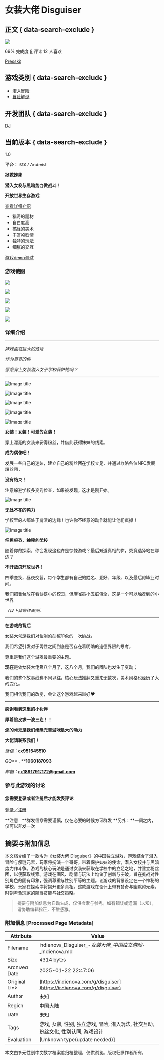 # 女装大佬 Disguiser

## 正文 { data-search-exclude }


![](https://hive.indienova.com/farm/gameimg/2019/05/l-7999448-x7xkRv.jpg_w1920)

69% 完成度 [8](#comments) 评论 12 人喜欢

[Presskit](/g/disguiser/presskit)

## 游戏类别 { data-search-exclude }

-   [潜入冒险](/usergames/cate/16/p/1)
-   [冒险解谜](/usergames/cate/21/p/1)

## 开发团队 { data-search-exclude }

[DJ](/u/djaaaa)

## 当前版本 { data-search-exclude }

1.0

**平台**： iOS / Android

**拯救妹妹**

**潜入女校与黑暗势力做战斗！**

**开放世界生存游戏**

[查看详细介绍](#gameDetailSection)

-   猎奇的题材
-   自由度高
-   搞怪的美术
-   丰富的剧情
-   独特的玩法
-   细腻的交互

[游戏demo测试](https://v.qq.com/txp/iframe/player.html?auto=0&vid=k0891g6w8cu)

### 游戏截图

[![](https://hive.indienova.com/farm/gameimg/2019/06/img-1757776-yPqbLl.png_h200)](https://hive.indienova.com/farm/gameimg/2019/06/img-1757776-yPqbLl.png_webp)

[![](https://hive.indienova.com/farm/gameimg/2019/06/img-1757873-NEzbHj.png_h200)](https://hive.indienova.com/farm/gameimg/2019/06/img-1757873-NEzbHj.png_webp)

[![](https://hive.indienova.com/farm/gameimg/2019/06/img-1757873-pnDciu.png_h200)](https://hive.indienova.com/farm/gameimg/2019/06/img-1757873-pnDciu.png_webp)

[![](https://hive.indienova.com/farm/gameimg/2019/06/img-1757892-apNdVV.png_h200)](https://hive.indienova.com/farm/gameimg/2019/06/img-1757892-apNdVV.png_webp)

[![](https://hive.indienova.com/farm/gameimg/2019/06/img-1757892-GpIPbe.png_h200)](https://hive.indienova.com/farm/gameimg/2019/06/img-1757892-GpIPbe.png_webp)

### 详细介绍

---

_妹妹面临巨大的危险_

_作为哥哥的你_

_愿意穿上女装潜入女子学校保护她吗？_

---

![Image title](https://hive.indienova.com/farm/blog/2019/05/u-6985487207322oX.png_webp)

![Image title](https://hive.indienova.com/farm/blog/2019/05/u-698548720775Fad.png_webp)

![Image title](https://hive.indienova.com/farm/blog/2019/05/u-698548720848zOb.png_webp)

![Image title](https://hive.indienova.com/farm/blog/2019/05/u-698548720879JjU.png_webp)

![Image title](https://hive.indienova.com/farm/blog/2019/05/u-698548717031sQ8.gif)

**女装！女装！可爱的女装！**

穿上漂亮的女装来获得粉丝，并借此获得妹妹的线索。

**成为偶像吧！**

发展一些自己的迷妹，建立自己的粉丝团在学校立足，并通过攻略各位NPC发展粉丝团，

**没有结束！**

注意躲避学校多变的检查，如果被发现，这才是刚开始。

![Image title](https://hive.indienova.com/farm/blog/2019/05/u-698548720006Suw.gif)

**无处不在的鸭力**

学校里的人都处于崩溃的边缘！也许你不经意的动作就能让他们疯掉！

![Image title](https://hive.indienova.com/farm/blog/2019/05/u-698548718277veR.gif)

**细思极恐，神秘的学校**

随着你的探索，你会发现这也许是惊悚游戏？最后知道真相的你，究竟选择站在哪边？

**不开放的开放世界！**

四季变换，昼夜交替，每个学生都有自己的姓名、爱好、年级、以及最后的毕业时间。

我们把舞台放在看似狭小的校园，但麻雀虽小五脏俱全，这是一个可以触摸到的小世界

_（以上非最终画面）_

---

**在游戏的背后**

女装大佬是我们对性别的刻板印象的一次挑战，

我们希望引发对于两性之间到底是否存在着明确的道德界限的思考，

尊重是我们这个游戏最重要的主题。

**现在**是做女装大佬第八个月了，这八个月，我们的团队也发生了变动；

我们的整个故事线也不同以往，核心玩法推翻又重来无数次，美术风格也经历了大的变化。

我们相信我们的改变，会让这个游戏越来越好❤

--------------------

**感谢看到这里的小伙伴**

**厚着脸皮求一波三连！！**

**您的肯定是我们继续完善游戏最大的动力**

**大佬请联系我们！**

_微信：_**qx951545510**

_QQ**：**_**1060187093**

_邮箱：_**qx18917917172@gmail.com**

### 参与此游戏的讨论

#### 您需要登录或者注册后才能发表评论

[登录／注册](/get/login)

**注意：**群发信息需要谨慎，仅在必要的时候方可群发 **另外：**一周之内，仅可以群发一次
<!-- tcd_original_link https://indienova.com/g/disguiser -->


## 摘要与附加信息

<!-- tcd_abstract -->
本文档介绍了一款名为《女装大佬 Disguiser》的中国独立游戏，游戏结合了潜入冒险与解谜元素，玩家将扮演一个哥哥，带着保护妹妹的使命，潜入女校并与黑暗势力作斗争。游戏的核心玩法是通过女装来获取在学校中的立足之地，并建立粉丝团，以便获取线索。游戏在画风、剧情与玩法上均做了创新与突破，旨在挑战对性别角色的固有印象，强调尊重与性别平等的主题。该游戏的背景设定在一个神秘的学校，玩家在探索中将揭开更多真相。这款游戏在设计上带有猎奇与幽默的元素，时刻考验玩家的隐蔽技能与社交策略。
<!-- tcd_abstract_end -->

> 摘要与附加信息为自动生成，仅供检索与参考。如有错误或遗漏（未知），请协助编辑指正，不胜感激。

### 附加信息 [Processed Page Metadata]

| Attribute       | Value                                  |
|-----------------|----------------------------------------|
| Filename        | indienova_Disguiser_-_女装大佬_中国独立游戏_-_Indienova.md                             |
| Size            | 4314 bytes                           |
| Archived Date   | 2025-01-22 22:47:06                             |
| Original Link   | [https://indienova.com/g/disguiser](https://indienova.com/g/disguiser)                       |
| Author          | 未知                               |
| Region          | 中国大陆                               |
| Date            | 未知                                 |
| Tags            | 游戏, 女装, 性别, 独立游戏, 冒险, 潜入玩法, 社交互动, 粉丝文化, 性别认同, 游戏设计                                 |
| Evaluation            | [Unknown type(update needed)]                                 |
<!-- tcd_table_end -->

本文由多元性别中文数字档案馆归档整理，仅供浏览。版权归原作者所有。

